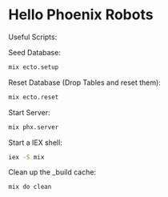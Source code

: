 # Hello Phoenix Robots

Useful Scripts:

Seed Database:
```sh
mix ecto.setup
```

Reset Database (Drop Tables and reset them):
```sh
mix ecto.reset
```

Start Server:
```sh
mix phx.server
```

Start a IEX shell:
```sh
iex -S mix
```

Clean up the _build cache:
```sh
mix do clean
```
